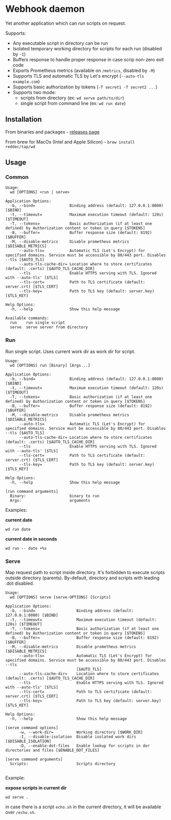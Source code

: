 # Webhook daemon

Yet another application which can run scripts on request.

Supports:

* Any executable script in directory can be run
* Isolated temporary working directory for scripts for each run (disabled by `-I`)
* Buffers response to handle proper response in case scrip non-zero exit code
* Exports Prometheus metrics (available on `/metrics`, disabled by `-M`)
* Supports TLS and automatic TLS by Let's encrypt (`--auto-tls example.com`)
* Supports basic authorization by tokens (`-T secret1 -T secret2 ...`)
* Supports two mode: 
  * scripts from directory (ex: `wd serve path/to/dir`)
  * single script from command line (ex: `wd run date`)

## Installation

From binaries and packages - [releases page](https://github.com/reddec/wd/releases)

From brew for MacOs (Intel and Apple Silicon) - `brew install reddec/tap/wd`

## Usage

### Common

```
Usage:
  wd [OPTIONS] <run | serve>

Application Options:
  -b, --bind=               Binding address (default: 127.0.0.1:8080) [$BIND]
  -t, --timeout=            Maximum execution timeout (default: 120s) [$TIMEOUT]
  -T, --tokens=             Basic authorization (if at least one defined) by Authorization content or token in query [$TOKENS]
  -B, --buffer=             Buffer response size (default: 8192) [$BUFFER]
  -M, --disable-metrics     Disable prometheus metrics [$DISABLE_METRICS]
      --auto-tls=           Automatic TLS (Let's Encrypt) for specified domains. Service must be accessible by 80/443 port. Disables --tls [$AUTO_TLS]
      --auto-tls-cache-dir= Location where to store certificates (default: .certs) [$AUTO_TLS_CACHE_DIR]
      --tls                 Enable HTTPS serving with TLS. Ignored with --auto-tls' [$TLS]
      --tls-cert=           Path to TLS certificate (default: server.crt) [$TLS_CERT]
      --tls-key=            Path to TLS key (default: server.key) [$TLS_KEY]

Help Options:
  -h, --help                Show this help message

Available commands:
  run    run single script
  serve  serve server from directory

```

### Run 

Run single script. Uses current work dir as work dir for script.

```
Usage:
  wd [OPTIONS] run [Binary] [Args...]

Application Options:
  -b, --bind=               Binding address (default: 127.0.0.1:8080) [$BIND]
  -t, --timeout=            Maximum execution timeout (default: 120s) [$TIMEOUT]
  -T, --tokens=             Basic authorization (if at least one defined) by Authorization content or token in query [$TOKENS]
  -B, --buffer=             Buffer response size (default: 8192) [$BUFFER]
  -M, --disable-metrics     Disable prometheus metrics [$DISABLE_METRICS]
      --auto-tls=           Automatic TLS (Let's Encrypt) for specified domains. Service must be accessible by 80/443 port. Disables --tls [$AUTO_TLS]
      --auto-tls-cache-dir= Location where to store certificates (default: .certs) [$AUTO_TLS_CACHE_DIR]
      --tls                 Enable HTTPS serving with TLS. Ignored with --auto-tls' [$TLS]
      --tls-cert=           Path to TLS certificate (default: server.crt) [$TLS_CERT]
      --tls-key=            Path to TLS key (default: server.key) [$TLS_KEY]

Help Options:
  -h, --help                Show this help message

[run command arguments]
  Binary:                   binary to run
  Args:                     arguments

```

Examples:

**current date**

`wd run date`

**current date in seconds**

`wd run -- date +%s`



### Serve

Map request path to script inside directory. It's forbidden to execute scripts outside directory (parents).
By-default, directory and scripts with leading .dot disabled. 

```
Usage:
  wd [OPTIONS] serve [serve-OPTIONS] [Scripts]

Application Options:
  -b, --bind=                  Binding address (default: 127.0.0.1:8080) [$BIND]
  -t, --timeout=               Maximum execution timeout (default: 120s) [$TIMEOUT]
  -T, --tokens=                Basic authorization (if at least one defined) by Authorization content or token in query [$TOKENS]
  -B, --buffer=                Buffer response size (default: 8192) [$BUFFER]
  -M, --disable-metrics        Disable prometheus metrics [$DISABLE_METRICS]
      --auto-tls=              Automatic TLS (Let's Encrypt) for specified domains. Service must be accessible by 80/443 port. Disables --tls
                               [$AUTO_TLS]
      --auto-tls-cache-dir=    Location where to store certificates (default: .certs) [$AUTO_TLS_CACHE_DIR]
      --tls                    Enable HTTPS serving with TLS. Ignored with --auto-tls' [$TLS]
      --tls-cert=              Path to TLS certificate (default: server.crt) [$TLS_CERT]
      --tls-key=               Path to TLS key (default: server.key) [$TLS_KEY]

Help Options:
  -h, --help                   Show this help message

[serve command options]
      -w, --work-dir=          Working directory [$WORK_DIR]
      -I, --disable-isolation  Disable isolated work dirs [$DISABLE_ISOLATION]
      -D, --enable-dot-files   Enable lookup for scripts in dor directories and files [$ENABLE_DOT_FILES]

[serve command arguments]
  Scripts:                     Scripts directory


```


Example:


**expose scripts in current dir**

```
wd serve .
```

in case there is a script `echo.sh` in the current directory, it will be available over `/echo.sh`.